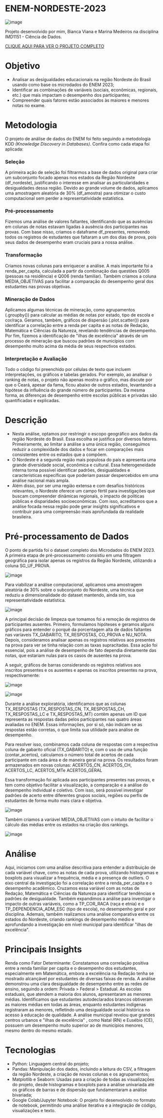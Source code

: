 # ENEM-NORDESTE-2023
![image](https://github.com/user-attachments/assets/6788c5ed-28f8-4ab2-a6c7-9e2b2bed6f81)

Projeto desenvolvido por mim, Bianca Viana e Marina Medeiros na disciplina IMD1151 - Ciência de Dados.

[CLIQUE AQUI PARA VER O PROJETO COMPLETO](https://colab.research.google.com/drive/1F8DLceIiQL7dGogi72r54QNLSk9cWEVg?authuser=1#scrollTo=64G8sA9vjmkp)

# Objetivo
- Analisar as desigualdades educacionais na região Nordeste do Brasil usando como base os microdados do ENEM 2023;
- Identificar as combinações de variáveis (sociais, econômicas, regionais, etc.) que mais impactam o desempenho dos participantes;
- Compreender quais fatores estão associados às maiores e menores notas no exame.
  
# Metodologia
O projeto de análise de dados do ENEM foi feito seguindo a metodologia KDD *(Knowledge Discovery in Databases)*. Confira como cada etapa foi aplicada:

### Seleção
A primeira ação de seleção foi filtrarmos a base de dados original para criar um subconjunto focado apenas nos estados da Região Nordeste (df_nordeste), justificando o interesse em analisar as particularidades e desigualdades dessa região. Devido ao grande volume de dados, aplicamos uma amostragem aleatória de 30% (df_amostra) para otimizar o custo computacional sem perder a representatividade estatística.
### Pré-processamento 
Fizemos uma análise de valores faltantes, identificando que as ausências em colunas de notas estavam ligadas à ausência dos participantes nas provas. Com base nisso, criamos o dataframe df_presentes, removendo todos os registros de estudantes que faltaram a um dos dias de prova, pois seus dados de desempenho eram cruciais para a nossa análise.
### Transformação
Criamos novas colunas para enriquecer a análise. A mais importante foi a renda_per_capita, calculada a partir da combinação das questões Q005 (pessoas na residência) e Q006 (renda familiar). Também criamos a coluna MEDIA_OBJETIVAS para facilitar a comparação do desempenho geral dos estudantes nas provas objetivas.
### Mineração de Dados
Aplicamos algumas técnicas de mineração, como agrupamentos (.groupby()) para calcular as médias de notas por estado, tipo de escola e cor/raça. Geramos, também, gráficos de dispersão (.plot.scatter()) para identificar a correlação entre a renda per capita e as notas de Redação, Matemática e Ciências da Natureza, revelando tendências de desempenho. Por fim, fizemos a identificação de "ilhas de excelência" através de um processo de mineração que buscou padrões de municípios com desempenho muito acima da média de seus respectivos estados.
### Interpretação e Avaliação
Todo o código foi preenchido por células de texto que incluem interpretações, os gráficos e tabelas gerados. Por exemplo, ao analisar o ranking de notas, o projeto não apenas mostra o gráfico, mas discute por que o Ceará, apesar da fama, ficou abaixo de outros estados, levantando a hipótese da influência do grande número de participantes. Da mesma forma, as diferenças de desempenho entre escolas públicas e privadas são quantificadas e explicadas.
# Descrição
- Nesta análise, optamos por restringir o escopo geográfico aos dados da região Nordeste do Brasil. Essa escolha se justifica por diversos fatores. Primeiramente, ao limitar a análise a uma única região, conseguimos reduzir a complexidade dos dados e focar em comparações mais consistentes entre os estados que a compõem.
- O Nordeste é a segunda região mais populosa do país e apresenta uma grande diversidade social, econômica e cultural. Essa heterogeneidade interna torna possível identificar padrões, desigualdades e características específicas que poderiam passar despercebidos em uma análise nacional mais ampla.
- Além disso, por ser uma região extensa e com desafios históricos relevantes, o Nordeste oferece um campo fértil para investigações que buscam compreender dinâmicas regionais, o impacto de políticas públicas e disparidades socioeconômicas. Com isso, acreditamos que a análise focada nessa região pode gerar insights significativos e contribuir para uma compreensão mais aprofundada da realidade brasileira.
# Pré-processamento de Dados
O ponto de partida foi o dataset completo dos Microdados do ENEM 2023. A primeira etapa de pré-processamento consistiu em uma filtragem geográfica para isolar apenas os registros da Região Nordeste, utilizando a coluna SG_UF_PROVA. 

![image](https://github.com/user-attachments/assets/aa61de28-4ce9-415d-bc66-98e1bea94165)

Para viabilizar a análise computacional, aplicamos uma amostragem aleatória de 30% sobre o subconjunto do Nordeste, uma técnica que reduziu a dimensionalidade do dataset mantendo, ainda sim, sua representatividade estatística. 

![image](https://github.com/user-attachments/assets/101a020a-821d-4789-9632-d7991c55a036)


A principal decisão de limpeza que tomamos foi a remoção de registros de participantes ausentes. Primeiro, formulamos hipóteses e geramos alguns gráficos para entender o porquê da porcentagem alta de dados faltantes nas varíaveis TX_GABARITO, TX_RESPOSTAS, CO_PROVA e NU_NOTA. Depois, consideramos analisar apenas os registros relativos aos presentes na prova para ver se tinha relação com as taxas supracitadas. Essa ação foi essencial, pois a análise de desempenho de fato dependia diretamente das notas, que estariam nulas para os casos de ausentes na prova.  

A seguir, gráficos de barras considerando os registros relativos aos inscritos presentes e os ausentes e apenas os inscritos presentes na prova, respectivamente:

![image](https://github.com/user-attachments/assets/d128413e-22b0-4c10-8e78-0adeb916ee6f)


![image](https://github.com/user-attachments/assets/8eb67579-83d4-45dd-b263-6184045a9c62)

Durante a análise exploratória, identificamos que as colunas TX_RESPOSTAS (TX_RESPOSTAS_CN, TX_RESPOSTAS_CH, TX_RESPOSTAS_LC e TX_RESPOSTAS_MT) contêm apenas um ID que representa as respostas dadas pelos participantes nas quatro áreas avaliadas no ENEM. Essas informações, por si só, não indicam se as respostas estão corretas, o que limita sua utilidade para análise de desempenho.

Para resolver isso, combinamos cada coluna de respostas com a respectiva coluna de gabarito oficial (TX_GABARITO) e, com o uso de uma função (contar_acertos), calculamos o número total de acertos de cada participante em cada área e de maneira geral na prova. Os resultados foram armazenados em novas colunas: ACERTOS_CN, ACERTOS_CH, ACERTOS_LC, ACERTOS_MTe ACERTOS_GERAL

Essa transformação foi aplicada aos participantes presentes nas provas, e tem como objetivo facilitar a visualização, a comparação e a análise do desempenho individual e coletivo. Com isso, será possível investigar padrões de acerto entre diferentes grupos sociais, regiões ou perfis de estudantes de forma muito mais clara e objetiva.

![image](https://github.com/user-attachments/assets/015f09a2-aec4-4484-b48a-1814a36e59e5)

Também criamos a variável MEDIA_OBJETIVAS com o intuito de facilitar o cálculo das médias entre os estados na criação dos rankings.

![image](https://github.com/user-attachments/assets/d36515b2-fe71-42f9-b048-2cde3e03f7f0)

# Análise
Aqui, iniciamos com uma análise descritiva para entender a distribuição de cada variável chave, como as notas de cada prova, utilizando histogramas e boxplots para visualizar a frequência, média e a presença de outliers. O eixo central da investigação foi a correlação entre a renda_per_capita e o desempenho acadêmico. Cruzamos essa variável com as notas de Redação, Matemática e Ciências da Natureza para identificar tendências e padrões de desigualdade. Também expandimos a análise para investigar o impacto de outras variáveis, como a TP_COR_RACA (raça e etnia) e o TP_DEPENDENCIA_ADM_ESC (tipo de escola), no desempenho geral e por disciplina. Ademais, também realizamos uma análise comparativa entre os estados do Nordeste, criando rankings de desempenho médio e aprofundando a investigação em nível municipal para identificar "ilhas de excelência".
# Principais Insights
Renda como Fator Determinante: Constatamos uma correlação positiva entre a renda familiar per capita e o desempenho dos estudantes, especialmente em Matemática, embora a excelência na Redação tenha se mostrado alcançável por estudantes de diversas faixas de renda. A análise demonstrou uma clara desigualdade de desempenho entre as redes de ensino, seguindo a ordem: Privada > Federal > Estadual. As escolas estaduais, que atendem a maioria dos alunos, apresentaram as menores médias. Identificamos que estudantes autodeclarados brancos obtiveram as maiores médias em todas as áreas, enquanto estudantes indígenas registraram as menores, refletindo uma desigualdade social histórica no acesso à educação de qualidade. A análise municipal revelou que grandes centros urbanos e "ilhas de excelência" , como Natal (RN)  e Eusébio (CE), possuem um desempenho muito superior ao de municípios menores, mesmo dentro do mesmo estado.
# Tecnologias
- Python: Linguagem central do projeto;
- Pandas: Manipulação dos dados, incluindo a leitura do CSV, a filtragem da região Nordeste, a criação de novas colunas e os agrupamentos;
- Matplotlib e Seaborn: Usadas para a criação de todas as visualizações do projeto, desde histogramas e boxplots para a análise univariada até os gráficos de barras e de dispersão que fundamentaram a análise bivariada;
- Google Colab/Jupyter Notebook: O projeto foi desenvolvido no formato de notebook, permitindo uma análise iterativa e a integração de código, visualizações e texto.

